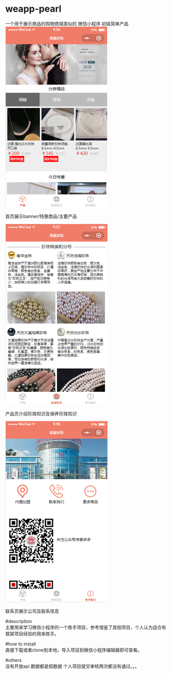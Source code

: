 # weapp-pearl
一个用于展示商品的购物商城类似的 微信小程序 初级简单产品<br/>
![Image text](https://github.com/hellodr333/images/blob/master/pearl-store/index.png)<br/>

首页展示banner/特惠商品/主要产品

![Image text](https://github.com/hellodr333/images/blob/master/pearl-store/product.png)<br/>

产品页介绍珍珠知识及保养珍珠知识

![Image text](https://github.com/hellodr333/images/blob/master/pearl-store/contact.png)<br/>

联系页展示公司及联系信息

#description<br/>
主要用来学习微信小程序的一个练手项目，参考借鉴了其他项目，个人认为适合有框架项目经验的用来练手。

#how to install <br/>
直接下载或者clone到本地，导入项目到微信小程序编辑器即可查看。

#others<br/>
没有开放api  数据都是假数据
个人项目提交审核两次都没有通过。。。

